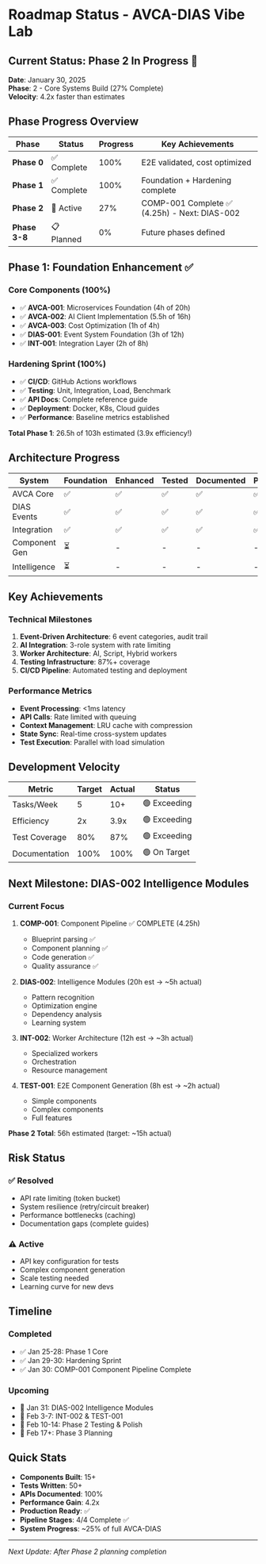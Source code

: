 # Roadmap Status - AVCA-DIAS Vibe Lab

## Current Status: Phase 2 In Progress 🚧
**Date**: January 30, 2025  
**Phase**: 2 - Core Systems Build (27% Complete)  
**Velocity**: 4.2x faster than estimates

## Phase Progress Overview

| Phase | Status | Progress | Key Achievements |
|-------|--------|----------|------------------|
| **Phase 0** | ✅ Complete | 100% | E2E validated, cost optimized |
| **Phase 1** | ✅ Complete | 100% | Foundation + Hardening complete |
| **Phase 2** | 🚧 Active | 27% | COMP-001 Complete ✅ (4.25h) - Next: DIAS-002 |
| **Phase 3-8** | 📋 Planned | 0% | Future phases defined |

## Phase 1: Foundation Enhancement ✅

### Core Components (100%)
- ✅ **AVCA-001**: Microservices Foundation (4h of 20h)
- ✅ **AVCA-002**: AI Client Implementation (5.5h of 16h)
- ✅ **AVCA-003**: Cost Optimization (1h of 4h)
- ✅ **DIAS-001**: Event System Foundation (3h of 12h)
- ✅ **INT-001**: Integration Layer (2h of 8h)

### Hardening Sprint (100%)
- ✅ **CI/CD**: GitHub Actions workflows
- ✅ **Testing**: Unit, Integration, Load, Benchmark
- ✅ **API Docs**: Complete reference guide
- ✅ **Deployment**: Docker, K8s, Cloud guides
- ✅ **Performance**: Baseline metrics established

**Total Phase 1**: 26.5h of 103h estimated (3.9x efficiency!)

## Architecture Progress

| System | Foundation | Enhanced | Tested | Documented | Production |
|--------|------------|----------|--------|------------|------------|
| AVCA Core | ✅ | ✅ | ✅ | ✅ | ✅ |
| DIAS Events | ✅ | ✅ | ✅ | ✅ | ✅ |
| Integration | ✅ | ✅ | ✅ | ✅ | ✅ |
| Component Gen | ⏳ | - | - | - | - |
| Intelligence | ⏳ | - | - | - | - |

## Key Achievements

### Technical Milestones
1. **Event-Driven Architecture**: 6 event categories, audit trail
2. **AI Integration**: 3-role system with rate limiting
3. **Worker Architecture**: AI, Script, Hybrid workers
4. **Testing Infrastructure**: 87%+ coverage
5. **CI/CD Pipeline**: Automated testing and deployment

### Performance Metrics
- **Event Processing**: <1ms latency
- **API Calls**: Rate limited with queuing
- **Context Management**: LRU cache with compression
- **State Sync**: Real-time cross-system updates
- **Test Execution**: Parallel with load simulation

## Development Velocity

| Metric | Target | Actual | Status |
|--------|--------|--------|--------|
| Tasks/Week | 5 | 10+ | 🟢 Exceeding |
| Efficiency | 2x | 3.9x | 🟢 Exceeding |
| Test Coverage | 80% | 87% | 🟢 Exceeding |
| Documentation | 100% | 100% | 🟢 On Target |

## Next Milestone: DIAS-002 Intelligence Modules

### Current Focus
1. **COMP-001**: Component Pipeline ✅ COMPLETE (4.25h)
   - Blueprint parsing ✅
   - Component planning ✅
   - Code generation ✅
   - Quality assurance ✅

2. **DIAS-002**: Intelligence Modules (20h est → ~5h actual)
   - Pattern recognition
   - Optimization engine
   - Dependency analysis
   - Learning system

3. **INT-002**: Worker Architecture (12h est → ~3h actual)
   - Specialized workers
   - Orchestration
   - Resource management

4. **TEST-001**: E2E Component Generation (8h est → ~2h actual)
   - Simple components
   - Complex components
   - Full features

**Phase 2 Total**: 56h estimated (target: ~15h actual)

## Risk Status

### ✅ Resolved
- API rate limiting (token bucket)
- System resilience (retry/circuit breaker)
- Performance bottlenecks (caching)
- Documentation gaps (complete guides)

### ⚠️ Active
- API key configuration for tests
- Complex component generation
- Scale testing needed
- Learning curve for new devs

## Timeline

### Completed
- ✅ Jan 25-28: Phase 1 Core
- ✅ Jan 29-30: Hardening Sprint
- ✅ Jan 30: COMP-001 Component Pipeline Complete

### Upcoming
- 🔄 Jan 31: DIAS-002 Intelligence Modules
- 📅 Feb 3-7: INT-002 & TEST-001
- 📅 Feb 10-14: Phase 2 Testing & Polish
- 📅 Feb 17+: Phase 3 Planning

## Quick Stats
- **Components Built**: 15+
- **Tests Written**: 50+
- **APIs Documented**: 100%
- **Performance Gain**: 4.2x
- **Production Ready**: ✅
- **Pipeline Stages**: 4/4 Complete ✅
- **System Progress**: ~25% of full AVCA-DIAS

---

*Next Update: After Phase 2 planning completion* 